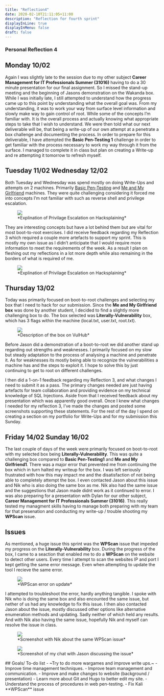 ```yaml
---
title: "Reflection4"
date: 2020-02-10T21:11:05+11:00
description: "Reflection for fourth sprint"
displayInLine: true
displayInMenu: false
draft: false
---
```


### Personal Reflection 4

## Monday 10/02
Again I was slightly late to the session due to my other subject **Career Management for IT Professionals Summer (31016)** having to do a 30 minute presentation for our final assignment. So I missed the stand-up meeting and the beginning of Jasons 
demonstration on the Wakanda box. While I was initially late, I still attempted to understand how the progress came up to this point by understanding what the overall goal was. From my understanding, it was to work your way from surface level information
and slowly make way to gain control of root. While some of the concepts I’m familiar with. It is the overall process and actually knowing what appropriate steps to take that I wish to understand.
We were then told what our next deliverable will be, that being a write-up of our own attempt at a penetrate a box challenge and documenting the process. In order to prepare for this deliverable, I have attempted the **Basic Pen-Testing 1** challenge in 
order to get familiar with the process necessary to work my way through it from the surface. I managed to complete it in class but plan on creating a Write-up and re attempting it tomorrow to refresh myself.

## Tuesday 11/02 Wednesday 12/02
Both Tuesday and Wednesday was spend mostly on doing Write-Ups and attempts on 2 machines. Primarily **<a href="https://www.w3schools.com/html/">** Basic Pen-Testing</a> and **<a href="https://www.w3schools.com/html/">** Me and My Girlfriend</a> machines. They were quite challenging considering it forced me into concepts I’m not familiar with
such as reverse shell and privilege escalation.
<figure>
<img src="/img/PrivEsc.png" >
<figcaption>
*Explination of Privilage Escalation on Hacksplaining*
</figcaption>
</figure>
They are interesting concepts but have a lot behind them but are vital for most boot-to-root exercises.
I did receive feedback regarding my Reflection 3 which required a couple more artefacts to support my sprint. This is mostly my own issue as I didn’t anticipate that I would require more information to meet the requirements of the week. As a result I
plan on fleshing out my reflections in a lot more depth while also remaining in the borders of what is required of me.
<figure>
<img src="/img/feedback.png" >
<figcaption>
*Explination of Privilage Escalation on Hacksplaining*
</figcaption>
</figure>

## Thursday 13/02
Today was primarily focused on boot-to-root challenges and selecting my box that I need to hack for our submission. Since the **Me and My Girlfriend box** was done by another student, I decided to find a slightly more challenging box to do.
The box selected was **Literally-Vulnerability** box, which has 3 flags within the machine (local.txt, user.txt, root.txt). 
<figure>
<img src="/img/Literally_vul_desc.png" >
<figcaption>
*Description of the box on VulHub*
</figcaption>
</figure>
Before Jason did a demonstration of a boot-to-root we did another stand up regarding out strengths and weaknesses.
I primarily focused on my slow but steady adaptation to the process of analysing a machine and penetrate it. As for weaknesses its mostly being able to recognize the vulnerabilities a machine has and the steps to exploit it. I hope to solve this by just continuing to
get to root on different challenges.

I then did a 1-on-1 feedback regarding my Reflection 3, and what changes I need to submit it as a pass. The primary changes needed are just having artefacts for team collaboration and providing evidence on my technical knowledge of SQL Injections. 
Aside from that I received feedback about my presentation which was apparently good overall. Once I knew what changes I needed for my reflection 3, I’ve made the changes and posted some screenshots supporting these statements.
For the rest of the day I spend on creating a section on my portfolio for Write-Ups and for my submission this Sunday.


## Friday 14/02 Sunday 16/02
The last couple of days of the week were primarily focused on boot-to-root with my selected box being **Literally-Vulnerability**. This was quite a challenging box compared to **Basic Pen-Testing1** and **Me and My Girlfriend1**.
There was a major error that prevented me from continuing the box which in turn halted my writeup for the box. I was left seriously frustrated with how this may impact me and the disatisfaction of not being able to completely attempt the box.
I even contacted Jason about this issue and Nik who is also doing the same box as me. Nik also had the same issue and the suggestions that Jason made didnt work as it continued to error. I was also preparing for a presentation with Dylan for our other subject,
**Career Management for IT Professionals Summer (31016)**. This really tested my managment skills having to manage both preparing with my team for that presenation and conducting my write-up / trouble shooting my **WPScan** issue.


## Issues
As mentioned, a huge issue this sprint was the **WPScan** issue that impeded my progress on the **Literally-Vulnerability** box. During the progress of the box, I came to a seaction that enabled me to do a **WPScan** on the website to detect other users. 
Every time I attempt to scan the websites IP and port I kept getting the same error message. Even when attempting to update the tool I recieve the same error.
<figure>
<img src="/img/WPScan.png" >
<figcaption>
*WPScan error on update*
</figcaption>
</figure>
I attempted to troubleshoot the error, hardly anything tangible. I spoke with Nik who is doing the same box and also encounted the same issue, but nether of us had any knowledge to fix this issue.
I then also contacted Jason about the issue, mostly discussed other options like alternative enumeration methods and updating. Sadly neither of which held any results. And with Nik also having the same issue, hopefully Nik and myself can resolve the issue in class.
<figure>
<img src="/img/nik.png" >
<figcaption>
*Screenshot with Nik about the same WPScan issue*
</figcaption>
</figure>
<figure>
<img src="/img/JasonChat.png" >
<figcaption>
*Screenshot of my chat with Jason discussing the issue*
</figcaption>
</figure>
## Goals/ To-do list
- ~Try to do more wargames and improve write ups.~
- Improve time management techniques.
- Improve team management and communication.
- Improve and make changes to website (background / presentation)
- Learn more about Git and Hugo to better edit my site.
- Understand the process of procedures in web pen-testing.
- Fix Kali **WPScan** issue